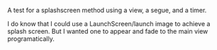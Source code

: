 A test for a splashscreen method using a view, a segue, and a timer.

I do know that I could use a LaunchScreen/launch image to achieve a splash screen. But I wanted one to appear and fade to the main view programatically.
